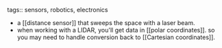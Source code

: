 tags:: sensors, robotics, electronics

- a [[distance sensor]] that sweeps the space with a laser beam.
- when working with a LIDAR, you'll get data in [[polar coordinates]]. so you may need to handle conversion back to [[Cartesian coordinates]].